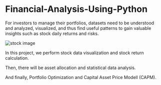 # Financial-Analysis-Using-Python

For investors to manage their portfolios, datasets need to be understood and analyzed, visualized, and thus find useful patterns to gain valuable insights such as stock daily returns and risks.

![stock image](https://github.com/ShumB1992/Financial-Analysis-Using-Python/assets/142171873/0f80da80-0821-41d7-9c95-ba00ff67eeae)

In this project, we perform stock data visualization and stock return calculation.

Then, there will be asset allocation and statistical data analysis.

And finally, Portfolio Optimization and Capital Asset Price Modell (CAPM).
